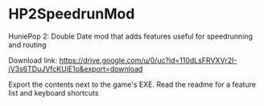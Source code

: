# HP2SpeedrunMod
HuniePop 2: Double Date mod that adds features useful for speedrunning and routing

Download link: https://drive.google.com/u/0/uc?id=110dLsFRVXVr2I-jV3s6TDuJVfcKUjE1o&export=download

Export the contents next to the game's EXE. Read the readme for a feature list and keyboard shortcuts
